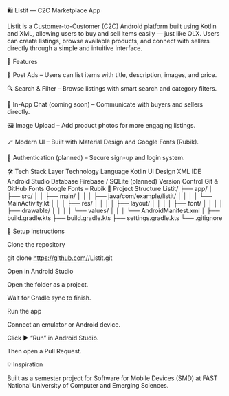 🛍️ Listit — C2C Marketplace App

Listit is a Customer-to-Customer (C2C) Android platform built using Kotlin and XML, allowing users to buy and sell items easily — just like OLX.
Users can create listings, browse available products, and connect with sellers directly through a simple and intuitive interface.

🚀 Features

🧾 Post Ads – Users can list items with title, description, images, and price.

🔍 Search & Filter – Browse listings with smart search and category filters.

💬 In-App Chat (coming soon) – Communicate with buyers and sellers directly.

🖼️ Image Upload – Add product photos for more engaging listings.

🪄 Modern UI – Built with Material Design and Google Fonts (Rubik).

🔐 Authentication (planned) – Secure sign-up and login system.

🛠️ Tech Stack
Layer	Technology
Language	Kotlin
UI Design	XML
IDE	Android Studio
Database	Firebase / SQLite (planned)
Version Control	Git & GitHub
Fonts	Google Fonts – Rubik
📂 Project Structure
Listit/
├── app/
│   ├── src/
│   │   ├── main/
│   │   │   ├── java/com/example/listit/
│   │   │   │   └── MainActivity.kt
│   │   │   ├── res/
│   │   │   │   ├── layout/
│   │   │   │   ├── font/
│   │   │   │   ├── drawable/
│   │   │   │   └── values/
│   │   │   └── AndroidManifest.xml
│   ├── build.gradle.kts
├── build.gradle.kts
├── settings.gradle.kts
└── .gitignore

🧩 Setup Instructions

Clone the repository

git clone https://github.com/<your-username>/Listit.git


Open in Android Studio

Open the folder as a project.

Wait for Gradle sync to finish.

Run the app

Connect an emulator or Android device.

Click ▶️ “Run” in Android Studio.


Then open a Pull Request.


💡 Inspiration

Built as a semester project for Software for Mobile Devices (SMD) at
FAST National University of Computer and Emerging Sciences.
